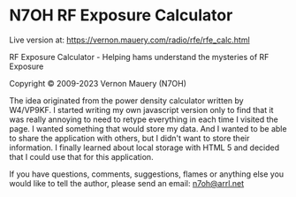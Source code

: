 # N7OH RF Exposure Calculator

Live version at: 
[https://vernon.mauery.com/radio/rfe/rfe_calc.html
](https://vernon.mauery.com/radio/rfe/rfe_calc.html)

RF Exposure Calculator - Helping hams understand the mysteries of RF Exposure

Copyright © 2009-2023 Vernon Mauery (N7OH)

The idea originated from the power density calculator written by W4/VP9KF. I
started writing my own javascript version only to find that it was really
annoying to need to retype everything in each time I visited the page. I wanted
something that would store my data. And I wanted to be able to share the
application with others, but I didn't want to store their information. I
finally learned about local storage with HTML 5 and decided that I could use
that for this application.

If you have questions, comments, suggestions, flames or anything else you would
like to tell the author, please send an email: n7oh@arrl.net
